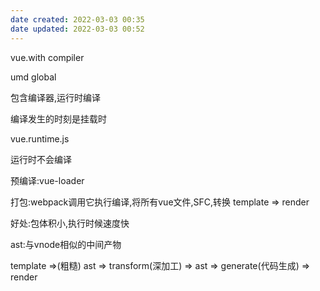 ```yaml
---
date created: 2022-03-03 00:35
date updated: 2022-03-03 00:52
---
```


vue.with compiler

umd global

包含编译器,运行时编译

编译发生的时刻是挂载时

vue.runtime.js

运行时不会编译

预编译:vue-loader

打包:webpack调用它执行编译,将所有vue文件,SFC,转换 template => render

好处:包体积小,执行时候速度快

ast:与vnode相似的中间产物

template =>(粗糙) ast => transform(深加工) => ast => generate(代码生成) => render
